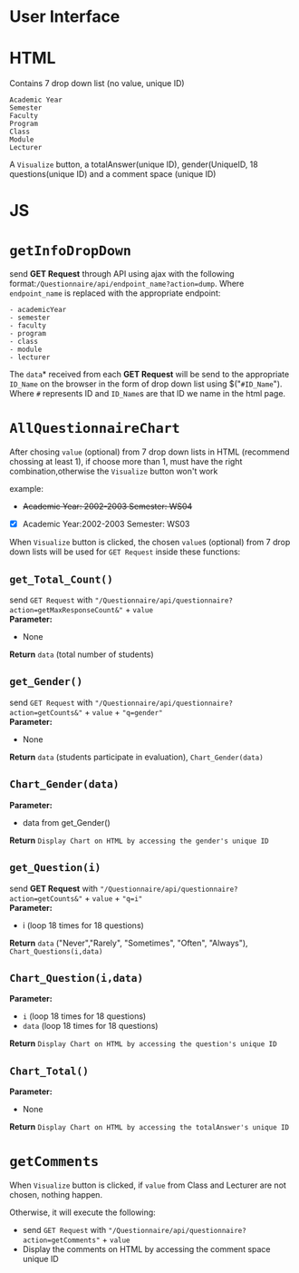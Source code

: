 User Interface
===
HTML
===
Contains 7 drop down list (no value, unique ID)
```
Academic Year
Semester
Faculty
Program
Class
Module
Lecturer
```
A ``Visualize`` button, a totalAnswer(unique ID), gender(UniqueID, 18 questions(unique ID) and a comment space (unique ID)

JS
===
``getInfoDropDown``
===
send **GET Request** through API using ajax with the following format:``/Questionnaire/api/endpoint_name?action=dump``.
Where ``endpoint_name`` is replaced with the appropriate endpoint:
```
- academicYear
- semester
- faculty
- program
- class
- module
- lecturer
```
The `data`* received from each **GET Request** will be send to the appropriate ``ID_Name`` on the browser in the form of drop down list using $("``#ID_Name``").
Where ``#`` represents ID and  ``ID_Name``s are that ID we name in the html page.

``AllQuestionnaireChart``
===
After chosing `value` (optional) from 7 drop down lists in HTML (recommend chossing at least 1), if choose more than 1, must have the right combination,otherwise the ``Visualize`` button won't work

example:
- ~~Academic Year: 2002-2003 Semester: WS04~~
-  [x] Academic Year:2002-2003 Semester: WS03

When ``Visualize`` button is clicked, the chosen `value`s (optional) from 7 drop down lists will be used for ``GET Request`` inside these functions:

`get_Total_Count()`
---

send `GET Request` with `"/Questionnaire/api/questionnaire?action=getMaxResponseCount&"` + `value`\
**Parameter:**
+ None

**Return** `data` (total number of students)

`get_Gender()`
---
send `GET Request` with `"/Questionnaire/api/questionnaire?action=getCounts&"` + `value` + `"q=gender"`\
**Parameter:**
+ None

**Return** `data` (students participate in evaluation), `Chart_Gender(data)`

`Chart_Gender(data)`
---
**Parameter:** 
+ data from get_Gender()

**Return** `Display Chart on HTML by accessing the gender's unique ID`

`get_Question(i)`
---
send **GET Request** with `"/Questionnaire/api/questionnaire?action=getCounts&"` + `value` + `"q=i"`\
**Parameter:** 
+ i (loop 18 times for 18 questions)

**Return** `data` ("Never","Rarely", "Sometimes", "Often", "Always"), `Chart_Questions(i,data)` 

`Chart_Question(i,data)`
---
**Parameter:**
+ `i` (loop 18 times for 18 questions)
+ `data` (loop 18 times for 18 questions)

**Return** `Display Chart on HTML by accessing the question's unique ID`

`Chart_Total()`
---
**Parameter:** 
+ None

**Return** `Display Chart on HTML by accessing the totalAnswer's unique ID`

``getComments``
===
When ``Visualize`` button is clicked, if `value` from Class and Lecturer are not chosen, nothing happen.

Otherwise, it will execute the following:
+ send `GET Request` with `"/Questionnaire/api/questionnaire?action=getComments"` + `value`
+ Display the comments on HTML by accessing the comment space unique ID

